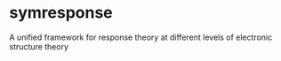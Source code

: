 # symresponse
A unified framework for response theory at different levels of electronic structure theory

